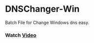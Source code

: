 # DNSChanger-Win
Batch File for Change Windows dns easy.

### Watch [Video](https://raw.githubusercontent.com/ConfusedCharacter/DNSChanger-Win/main/video.mp4)
